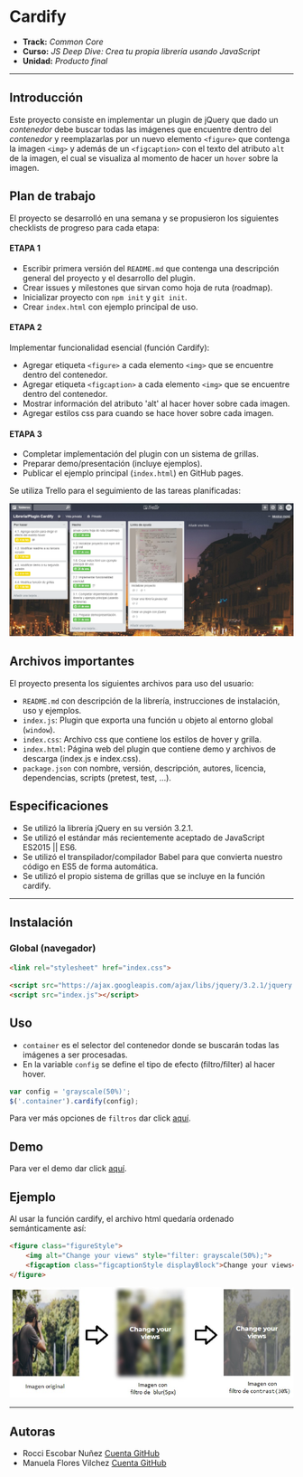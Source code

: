 # Cardify

* **Track:** _Common Core_
* **Curso:** _JS Deep Dive: Crea tu propia librería usando JavaScript_
* **Unidad:** _Producto final_

***

## Introducción 

Este proyecto consiste en implementar un plugin de jQuery que dado un _contenedor_ debe buscar todas las imágenes que encuentre dentro del _contenedor_ y reemplazarlas por un nuevo elemento `<figure>` que contenga la imagen `<img>` y además de un `<figcaption>`
con el texto del atributo `alt` de la imagen, el cual se visualiza al momento de hacer un `hover` sobre la imagen.

## Plan de trabajo

El proyecto se desarrolló en una semana y se propusieron los siguientes checklists de progreso para cada etapa:

#### ETAPA 1

* Escribir primera versión del `README.md` que contenga una descripción general del proyecto y el desarrollo del plugin.
* Crear issues y milestones que sirvan como hoja de ruta (roadmap).
* Inicializar proyecto con `npm init` y `git init`.
* Crear `index.html` con ejemplo principal de uso.

#### ETAPA 2

Implementar funcionalidad esencial (función Cardify):

* Agregar etiqueta `<figure>` a cada elemento `<img>` que se encuentre dentro del contenedor.
* Agregar etiqueta `<figcaption>` a cada elemento `<img>` que se encuentre dentro del contenedor.
* Mostrar información del atributo 'alt' al hacer hover sobre cada imagen.
* Agregar estilos css para cuando se hace hover sobre cada imagen.

#### ETAPA 3

* Completar implementación del plugin con un sistema de grillas.
* Preparar demo/presentación (incluye ejemplos).
* Publicar el ejemplo principal (`index.html`) en GitHub pages.

Se utiliza Trello para el seguimiento de las tareas planificadas:

![Con titulo](public/assets/docs/trello.png "titulo")

## Archivos importantes

El proyecto presenta los siguientes archivos para uso del usuario:

* `README.md` con descripción de la librería, instrucciones de instalación, uso y ejemplos.
* `index.js`: Plugin que exporta una función u objeto al entorno global (`window`).
* `index.css`: Archivo css que contiene los estilos de hover y grilla.
* `index.html`: Página web del plugin que contiene demo y archivos de descarga (index.js e index.css).
* `package.json` con nombre, versión, descripción, autores, licencia, dependencias, scripts (pretest, test, ...).

## Especificaciones

* Se utilizó la librería jQuery en su versión 3.2.1.
* Se utilizó el estándar más recientemente aceptado de JavaScript ES2015 || ES6.
* Se utilizó el transpilador/compilador Babel para que convierta nuestro código en ES5 de forma automática.
* Se utilizó el propio sistema de grillas que se incluye en la función cardify.

***

## Instalación

### Global (navegador)

```html
<link rel="stylesheet" href="index.css">
```

```html
<script src="https://ajax.googleapis.com/ajax/libs/jquery/3.2.1/jquery.min.js"></script>
<script src="index.js"></script>
```

## Uso
* `container` es el selector del contenedor donde se buscarán todas las imágenes a ser procesadas.
* En la variable `config` se define el tipo de efecto (filtro/filter) al hacer hover.

```js
var config = 'grayscale(50%)';
$('.container').cardify(config);
```

Para ver más opciones de `filtros` dar click [aquí](https://developer.mozilla.org/es/docs/Web/CSS/filter "titulo").

## Demo
Para ver el demo dar click [aquí](https://manu160296.github.io/cardify/public/index.html "titulo").

## Ejemplo
Al usar la función cardify, el archivo html quedaría ordenado semánticamente así:

```html
<figure class="figureStyle">
    <img alt="Change your views" style="filter: grayscale(50%);">
    <figcaption class="figcaptionStyle displayBlock">Change your views</figcaption>
</figure>
```

![Con titulo](public/assets/docs/ejemplo.jpg "titulo")

***

## Autoras

* Rocci Escobar Nuñez [Cuenta GitHub](https://github.com/Rocciescobar "titulo")
* Manuela Flores Vilchez [Cuenta GitHub ](https://github.com/Manu160296 "titulo")